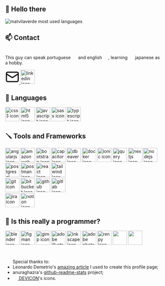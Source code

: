 <style>
  .width-45 {
    align: center;
    width: 45px;
    height: auto;
  }

  .smoll-icon {
    display: inline-block;

    img {
      width: 1rem;
    }
  }
</style>

## 👋 Hello there

<img src="https://github-readme-stats.vercel.app/api/top-langs/?username=matvilaverde&layout=compact" alt="matvilaverde most used languages">

## 📫 Contact

<p class="smoll-icon">This guy can speak portuguese <img src="https://upload.wikimedia.org/wikipedia/commons/0/05/Flag_of_Brazil.svg" /> and english <img src="https://upload.wikimedia.org/wikipedia/commons/0/05/Flag_of_the_U.S..svg">, learning <img src="https://upload.wikimedia.org/wikipedia/commons/9/9e/Flag_of_Japan.svg" /> japanese as a hobby.
</p>

<div align="left">
  <a href="mailto:mateusvilaverde@gmail.com" target="_blank" title="Mail">
    <svg class="width-45" xmlns="http://www.w3.org/2000/svg" width="24" height="24" viewBox="0 0 24 24" fill="none" stroke="currentColor" stroke-width="2" stroke-linecap="round" stroke-linejoin="round" class="lucide lucide-mail"><rect width="20" height="16" x="2" y="4" rx="2"/><path d="m22 7-8.97 5.7a1.94 1.94 0 0 1-2.06 0L2 7"/></svg>
  </a>
  <a href="https://www.linkedin.com/in/matvilaverde/" target="_blank">
    <img class="width-45" src="https://cdn.jsdelivr.net/gh/devicons/devicon@latest/icons/linkedin/linkedin-original.svg" alt="linkedin icon" title="LinkedIn" />
  </a>
</div>

## 🔭 Languages

<div align="left">
  <img class="width-45" src="https://cdn.jsdelivr.net/gh/devicons/devicon@latest/icons/css3/css3-original-wordmark.svg" alt="css3 icon" title="CSS" />
  <img class="width-45" src="https://cdn.jsdelivr.net/gh/devicons/devicon@latest/icons/html5/html5-original-wordmark.svg" alt="html5 icon" title="HTML5" />
  <img class="width-45" src="https://cdn.jsdelivr.net/gh/devicons/devicon@latest/icons/javascript/javascript-original.svg" alt="javascript icon" title="JavaScript" />
  <img class="width-45" src="https://cdn.jsdelivr.net/gh/devicons/devicon@latest/icons/sass/sass-original.svg" alt="sass icon" title="SASS" />
  <img class="width-45" src="https://cdn.jsdelivr.net/gh/devicons/devicon@latest/icons/typescript/typescript-original.svg" alt="typescript icon" title="TypeScript" />
</div>

## 🪛 Tools and Frameworks

<div align="left">
  <img class="width-45" src="https://cdn.jsdelivr.net/gh/devicons/devicon@latest/icons/angularjs/angularjs-original.svg" alt="angularjs icon" title="Angular" />
  <img class="width-45" src="https://cdn.jsdelivr.net/gh/devicons/devicon@latest/icons/amazonwebservices/amazonwebservices-original-wordmark.svg" alt="amazon web services icon" title="Amazon Web Services" />
  <img class="width-45" src="https://cdn.jsdelivr.net/gh/devicons/devicon@latest/icons/bootstrap/bootstrap-original-wordmark.svg" alt="bootstrap icon" title="Bootstrap" />
  <img class="width-45" src="https://cdn.jsdelivr.net/gh/devicons/devicon@latest/icons/capacitor/capacitor-original.svg" alt="capacitor icon" title="Capacitor" />
  <img class="width-45" src="https://cdn.jsdelivr.net/gh/devicons/devicon@latest/icons/dbeaver/dbeaver-original.svg"  alt="dbeaver icon" title="DBeaver" />
  <img class="width-45" src="https://cdn.jsdelivr.net/gh/devicons/devicon@latest/icons/docker/docker-original.svg" alt="docker icon" title="Docker" />
   <img class="width-45" src="https://cdn.jsdelivr.net/gh/devicons/devicon@latest/icons/ionic/ionic-original.svg" alt="ionic icon" title="Ionic" />
  <img class="width-45" src="https://cdn.jsdelivr.net/gh/devicons/devicon@latest/icons/jquery/jquery-original-wordmark.svg" alt="jquery icon" title="jQuery" />
  <img class="width-45" src="https://cdn.jsdelivr.net/gh/devicons/devicon@latest/icons/nextjs/nextjs-original.svg" alt="nextjs icon" title="Next.JS" />
  <img class="width-45" src="https://cdn.jsdelivr.net/gh/devicons/devicon@latest/icons/nodejs/nodejs-original-wordmark.svg" alt="nodejs icon" title="NodeJS" />
  <img class="width-45" src="https://cdn.jsdelivr.net/gh/devicons/devicon@latest/icons/postgresql/postgresql-original-wordmark.svg" alt="postgresql icon" title="PostreSQL" />  
  <img class="width-45" src="https://cdn.jsdelivr.net/gh/devicons/devicon@latest/icons/postman/postman-original.svg" alt="postman icon" title="Postman" />
  <img class="width-45" src="https://cdn.jsdelivr.net/gh/devicons/devicon@latest/icons/react/react-original.svg" alt="react icon" title="React" />
  <img class="width-45" src="https://cdn.jsdelivr.net/gh/devicons/devicon@latest/icons/tailwindcss/tailwindcss-original.svg" alt="tailwind icon" title="Tailwind" />
</div>

<div align="left">
  <img class="width-45" src="https://cdn.jsdelivr.net/gh/devicons/devicon@latest/icons/git/git-original.svg" alt="git icon" title="Git" />
  <img class="width-45" src="https://cdn.jsdelivr.net/gh/devicons/devicon@latest/icons/bitbucket/bitbucket-original-wordmark.svg" alt="bitbucket icon" title="BitBucket" />
  <img class="width-45" src="https://cdn.jsdelivr.net/gh/devicons/devicon@latest/icons/github/github-original-wordmark.svg" alt="github icon" title="GitHub" />
  <img class="width-45" src="https://cdn.jsdelivr.net/gh/devicons/devicon@latest/icons/gitlab/gitlab-original-wordmark.svg" alt="gitlab icon" title="GitLab" />
</div>

<div align="left">
  <img class="width-45" src="https://cdn.jsdelivr.net/gh/devicons/devicon@latest/icons/jira/jira-original-wordmark.svg" alt="jira icon" title="Jira" />
  <img class="width-45" src="https://cdn.jsdelivr.net/gh/devicons/devicon@latest/icons/notion/notion-original.svg" alt="notion icon" title="Notion" />
</div>

## 🎨 Is this really a programmer?

<div align="left">
  <img class="width-45" src="https://cdn.jsdelivr.net/gh/devicons/devicon@latest/icons/blender/blender-original.svg" alt="blender icon" title="Blender" />
  <img class="width-45" src="https://cdn.jsdelivr.net/gh/devicons/devicon@latest/icons/figma/figma-original.svg" alt="figman icon" title="Figma" />
  <img class="width-45" src="https://cdn.jsdelivr.net/gh/devicons/devicon@latest/icons/gimp/gimp-original.svg" alt="gimp icon" title="GIMP" />
  <img class="width-45" src="https://cdn.jsdelivr.net/gh/devicons/devicon@latest/icons/illustrator/illustrator-line.svg" alt="adobe illustrator icon" title="Adobe Illustrator" />
  <img class="width-45" src="https://cdn.jsdelivr.net/gh/devicons/devicon@latest/icons/inkscape/inkscape-original.svg" alt="inkscape icon" title="Inkscape" />
  <img class="width-45" src="https://cdn.jsdelivr.net/gh/devicons/devicon@latest/icons/photoshop/photoshop-original.svg" alt="adobe photoshop icon" title="Adobe Photoshop" />
  
  <img class="width-45" src="https://cdn.jsdelivr.net/gh/devicons/devicon@latest/icons/renpy/renpy-original.svg" alt="renpy icon" title="Ren'py" />
  <img class="width-45" src="https://cdn.jsdelivr.net/gh/devicons/devicon@latest/icons/unity/unity-original.svg" />
  <img class="width-45" src="https://cdn.jsdelivr.net/gh/devicons/devicon@latest/icons/unrealengine/unrealengine-original.svg" />
</div>

<div style="margin-top: 3em">
  <ul>Special thanks to:
    <li>Leonardo Demetrio's <a href="https://www.dio.me/articles/tutorial-criando-um-readme-bonitao-para-o-seu-github" target="_blank">amazing article</a> I used to create this profile page;</li>
    <li>anuraghazra's <a href="https://github.com/anuraghazra/github-readme-stats" target="_blank">github-readme-stats</a> project;</li>
    <li><a href="https://devicon.dev/" class="smoll-icon" target="_blank"><img src="https://cdn.jsdelivr.net/gh/devicons/devicon@latest/icons/devicon/devicon-plain.svg" /> DEVICON</a>'s icons.</li>
  </ul>
</div>
